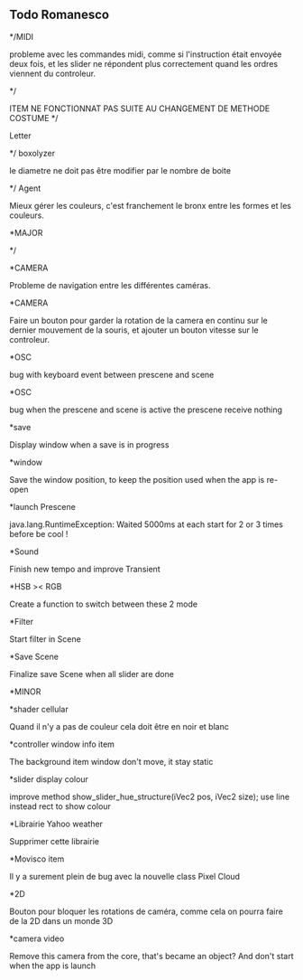 Todo Romanesco
--


*/MIDI

probleme avec les commandes midi, comme si l'instruction était envoyée deux fois, et les slider ne répondent plus correctement quand les ordres viennent du controleur.


*/

ITEM NE FONCTIONNAT PAS SUITE AU CHANGEMENT DE METHODE COSTUME
*/

Letter

*/ boxolyzer

le diametre ne doit pas être modifier par le nombre de boite

*/ Agent

Mieux gérer les couleurs, c'est franchement le bronx entre les formes et les couleurs.




*MAJOR

*/



*CAMERA

Probleme de navigation entre les différentes caméras.

*CAMERA

Faire un bouton pour garder la rotation de la camera en continu sur le dernier mouvement de la souris, et ajouter un bouton vitesse sur le controleur.

*OSC

bug with keyboard event between prescene and scene

*OSC

bug when the prescene and scene is active the prescene receive nothing



*save

Display window when a save is in progress

*window

Save the window position, to keep the position used when the app is re-open

*launch Prescene

java.lang.RuntimeException: Waited 5000ms at each start for 2 or 3 times before be cool !

*Sound

Finish new tempo and improve Transient


*HSB >< RGB

Create a function to switch between these 2 mode

*Filter

Start filter in Scene

*Save Scene

Finalize save Scene when all slider are done







*MINOR



*shader cellular

Quand il n'y a pas de couleur cela doit être en noir et blanc


*controller window info item

The background item window don't move, it stay static

*slider display colour

improve method show_slider_hue_structure(iVec2 pos, iVec2 size);
use line instead rect to show colour

*Librairie Yahoo weather

Supprimer cette librairie

*Movisco item

Il y a surement plein de bug avec la nouvelle class Pixel Cloud

*2D

Bouton pour bloquer les rotations de caméra, comme cela on pourra faire de la 2D dans un monde 3D

*camera video

Remove this camera from the core, that's became an object? And don't start when the app is launch



